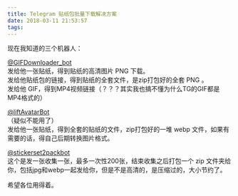 ```yaml
---
title: Telegram 贴纸包批量下载解决方案
date: 2018-03-11 21:53:57
tags:
---
```


现在我知道的三个机器人：  

[@GIFDownloader_bot](https://t.me/GIFDownloader_bot)  
发给他一张贴纸，得到贴纸的高清图片 PNG 下载。  
发给他贴纸包的链接，得到贴纸的全套文件，是zip打包好的全套 PNG 。  
发给他 GIF，得到MP4视频链接（？？？其实我也搞不懂为什么TG的GIF都是MP4格式的）  

[@liftAvatarBot](https://t.me/liftAvatarBot)  
（疑似不能用了）  
发给他一张贴纸，得到全套的贴纸的文件，zip打包好的一堆 webp 文件，如果有需要的话，得自己后期转换图片格式。  

[@stickerset2packbot](https://t.me/stickerset2packbot)  
这个是发一张收集一张，最多一次性200张，结束收集之后打包一个 zip 文件夹给你，包括jpg和webp一起发给你，但是不是高清的，是压缩过的，大小节约了。  

希望各位用得着。  
